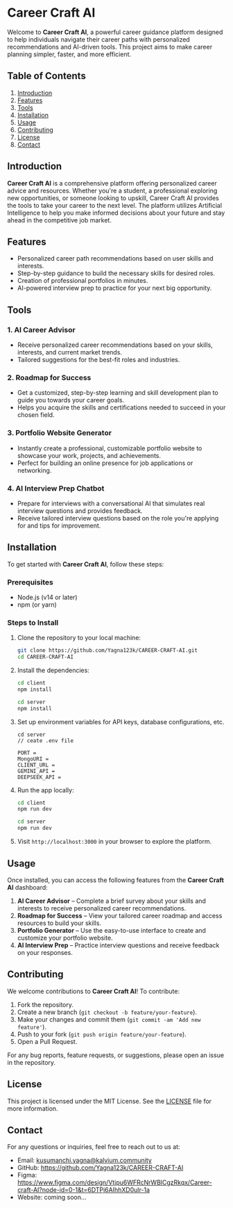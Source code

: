 # Career Craft AI

Welcome to **Career Craft AI**, a powerful career guidance platform designed to help individuals navigate their career paths with personalized recommendations and AI-driven tools. This project aims to make career planning simpler, faster, and more efficient.

## Table of Contents

1. [Introduction](#introduction)
2. [Features](#features)
3. [Tools](#tools)
4. [Installation](#installation)
5. [Usage](#usage)
6. [Contributing](#contributing)
7. [License](#license)
8. [Contact](#contact)

## Introduction

**Career Craft AI** is a comprehensive platform offering personalized career advice and resources. Whether you're a student, a professional exploring new opportunities, or someone looking to upskill, Career Craft AI provides the tools to take your career to the next level. The platform utilizes Artificial Intelligence to help you make informed decisions about your future and stay ahead in the competitive job market.

## Features

- Personalized career path recommendations based on user skills and interests.
- Step-by-step guidance to build the necessary skills for desired roles.
- Creation of professional portfolios in minutes.
- AI-powered interview prep to practice for your next big opportunity.

## Tools

### 1. **AI Career Advisor**
   - Receive personalized career recommendations based on your skills, interests, and current market trends.
   - Tailored suggestions for the best-fit roles and industries.

### 2. **Roadmap for Success**
   - Get a customized, step-by-step learning and skill development plan to guide you towards your career goals.
   - Helps you acquire the skills and certifications needed to succeed in your chosen field.

### 3. **Portfolio Website Generator**
   - Instantly create a professional, customizable portfolio website to showcase your work, projects, and achievements.
   - Perfect for building an online presence for job applications or networking.

### 4. **AI Interview Prep Chatbot**
   - Prepare for interviews with a conversational AI that simulates real interview questions and provides feedback.
   - Receive tailored interview questions based on the role you're applying for and tips for improvement.

## Installation

To get started with **Career Craft AI**, follow these steps:

### Prerequisites
- Node.js (v14 or later)
- npm (or yarn)

### Steps to Install

1. Clone the repository to your local machine:

   ```bash
   git clone https://github.com/Yagna123k/CAREER-CRAFT-AI.git
   cd CAREER-CRAFT-AI
   ```

2. Install the dependencies:

   ```bash
   cd client
   npm install
   ```
   ```bash
   cd server
   npm install
   ```

3. Set up environment variables for API keys, database configurations, etc.
   ```
   cd server
   // ceate .env file
   
   PORT =
   MongoURI =
   CLIENT_URL =
   GEMINI_API =
   DEEPSEEK_API = 
   ```

5. Run the app locally:

   ```bash
   cd client
   npm run dev
   ```
   ```bash
   cd server
   npm run dev
   ```

6. Visit `http://localhost:3000` in your browser to explore the platform.

## Usage

Once installed, you can access the following features from the **Career Craft AI** dashboard:

1. **AI Career Advisor** – Complete a brief survey about your skills and interests to receive personalized career recommendations.
2. **Roadmap for Success** – View your tailored career roadmap and access resources to build your skills.
3. **Portfolio Generator** – Use the easy-to-use interface to create and customize your portfolio website.
4. **AI Interview Prep** – Practice interview questions and receive feedback on your responses.

## Contributing

We welcome contributions to **Career Craft AI**! To contribute:

1. Fork the repository.
2. Create a new branch (`git checkout -b feature/your-feature`).
3. Make your changes and commit them (`git commit -am 'Add new feature'`).
4. Push to your fork (`git push origin feature/your-feature`).
5. Open a Pull Request.

For any bug reports, feature requests, or suggestions, please open an issue in the repository.

## License

This project is licensed under the MIT License. See the [LICENSE](LICENSE) file for more information.

## Contact

For any questions or inquiries, feel free to reach out to us at:

- Email: kusumanchi.yagna@kalvium.community
- GitHub: https://github.com/Yagna123k/CAREER-CRAFT-AI
- Figma: https://www.figma.com/design/Vtjpu6WFRcNrWBlCgzRkqx/Career-craft-AI?node-id=0-1&t=6DTPj6AIhhXD0ulr-1a
- Website: coming soon...
